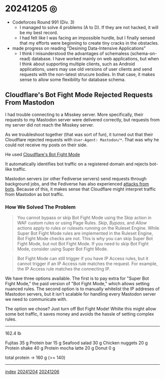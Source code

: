 <head><meta name="viewport" content="width=device-width, initial-scale=1.0, user-scalable=yes" /><meta charset="UTF-8"></head>

# 20241205 ◎

- Codeforces Round 991 (Div. 3)
	- I managed to solve 4 problems (A to D). If they are not hacked, it will be my best record.
	- I had felt like I was facing an impossible hurdle, but I finally sensed that my efforts were beginning to create tiny cracks in the obstacles.
- made progress on reading "Desining Data-Intensive Applications"
	- I think I misunderstood the advantages of schemaless (schema-on-read) database. I have worked mainly on web applications, but when I think about supporting multiple clients, such as Android applications, users may use old versions of user clients and send requests with the non-latest strucure bodies. In that case, it makes sense to allow some flexibility for database schema.

## Cloudflare's Bot Fight Mode Rejected Requests From Mastodon

I had trouble connecting to a Misskey server. More specifically, their requests to my Mastodon server were delivered correctly, but requests from my server did not reach the Misskey server.

As we troubleshoot together (that was sort of fun), it turned out that their Cloudflare rejected requests with `User-Agent: Mastodon/*`. That was why he could not receive my posts on their side.

He used [Cloudflare's Bot Fight Mode](https://developers.cloudflare.com/bots/get-started/free/)

It automatically identifies bot traffic on a registered domain and rejects bot-like traffic.

Mastodon servers (or other Fediverse servers) send requests through background jobs, and the Fediverse has also experienced [attacks from bots](../10/20241008.html). Because of this, it makes sense that Cloudflare might interpret traffic from Mastodon as bot traffic.

### How We Solved The Problem

> You cannot bypass or skip Bot Fight Mode using the Skip action in WAF custom rules or using Page Rules. *Skip*, *Bypass*, and *Allow* actions apply to rules or rulesets running on the Ruleset Engine. While Super Bot Fight Mode rules are implemented in the Ruleset Engine, Bot Fight Mode checks are not. This is why you can skip Super Bot Fight Mode, but not Bot Fight Mode. If you need to skip Bot Fight Mode, consider using Super Bot Fight Mode.

> Bot Fight Mode can still trigger if you have IP Access rules, but it cannot trigger if an IP Access rule matches the request. For example, the IP Access rule matches the connecting IP.

We have three options available. The first is to pay extra for "Super Bot Fight Mode," the paid version of "Bot Fight Mode," which allows setting nuanced rules. The second option is to manually whitelist the IP addreses of Mastodon servers, but it isn't scalable for handling every Mastodon server we need to communicate with.

The option we chose? Just turn off Bot Fight Mode! Whilte this might allow some bot traffic, it saves money and avoids the hassle of setting complex rules.

---

162.4 lb

Fujitas 35 g
Protein bar 15 g
Seafood salad 30 g
Chicken nuggets 20 g
Protein shake 40 g
Protein mocha latte 20 g
Donut 0 g

total protein -> 160 g (>= 140)

---

[index](../../index.html)
[20241204](20241204.html)
[20241206](20241206.html)
